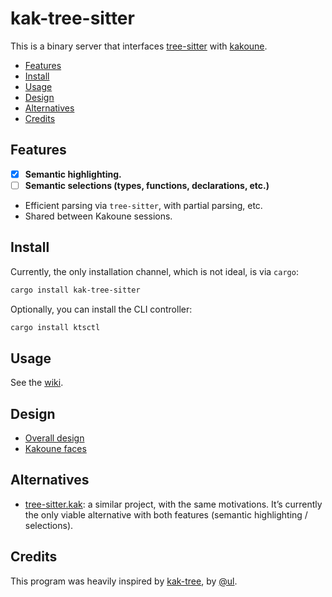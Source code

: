 # kak-tree-sitter

This is a binary server that interfaces [tree-sitter](https://tree-sitter.github.io/) with
[kakoune](https://kakoune.org/).

- [Features](#features)
- [Install](#install)
- [Usage](#usage)
- [Design](#design)
- [Alternatives](#alternatives)
- [Credits](#credits)

## Features

- [x] **Semantic highlighting.**
- [ ] **Semantic selections (types, functions, declarations, etc.)**
- Efficient parsing via `tree-sitter`, with partial parsing, etc.
- Shared between Kakoune sessions.

## Install

Currently, the only installation channel, which is not ideal, is via `cargo`:

```sh
cargo install kak-tree-sitter
```

Optionally, you can install the CLI controller:

```sh
cargo install ktsctl
```

## Usage

See the [wiki](https://github.com/phaazon/kak-tree-sitter/wiki).

## Design

- [Overall design](./doc/design.md)
- [Kakoune faces](./doc/faces.md)

## Alternatives

- [tree-sitter.kak](https://github.com/enricozb/tree-sitter.kak): a similar project, with the same motivations. It’s
  currently the only viable alternative with both features (semantic highlighting / selections).

## Credits

This program was heavily inspired by [kak-tree](https://github.com/ul/kak-tree), by [@ul](https://github.com/ul).
